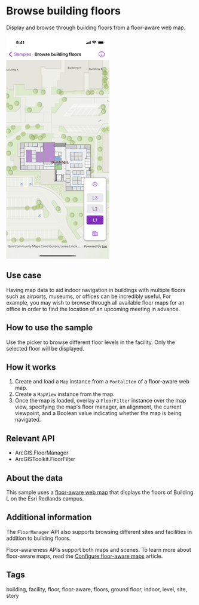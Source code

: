 # Browse building floors

Display and browse through building floors from a floor-aware web map.

![Screenshot of browse building floors screenshot](browse-building-floors.png)

## Use case

Having map data to aid indoor navigation in buildings with multiple floors such as airports, museums, or offices can be incredibly useful. For example, you may wish to browse through all available floor maps for an office in order to find the location of an upcoming meeting in advance.

## How to use the sample

Use the picker to browse different floor levels in the facility. Only the selected floor will be displayed.

## How it works

1. Create and load a `Map` instance from a `PortalItem` of a floor-aware web map.
2. Create a `MapView` instance from the map.
3. Once the map is loaded, overlay a `FloorFilter` instance over the map view, specifying the map's floor manager, an alignment, the current viewpoint, and a Boolean value indicating whether the map is being navigated.

## Relevant API

* ArcGIS.FloorManager
* ArcGISToolkit.FloorFilter

## About the data

This sample uses a [floor-aware web map](https://arcgis.com/home/item.html?id=f133a698536f44c8884ad81f80b6cfc7) that displays the floors of Building L on the Esri Redlands campus.

## Additional information

The `FloorManager` API also supports browsing different sites and facilities in addition to building floors.

Floor-awareness APIs support both maps and scenes. To learn more about floor-aware maps, read the [Configure floor-aware maps](https://pro.arcgis.com/en/pro-app/latest/help/data/indoors/configure-floor-aware-maps.htm) article.

## Tags

building, facility, floor, floor-aware, floors, ground floor, indoor, level, site, story
